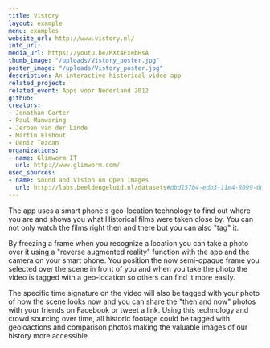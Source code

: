 ```yaml
---
title: Vistory
layout: example
menu: examples
website_url: http://www.vistory.nl/
info_url: 
media_url: https://youtu.be/MXt4ExebHsA
thumb_image: "/uploads/Vistory_poster.jpg"
poster_image: "/uploads/Vistory_poster.jpg"
description: An interactive historical video app
related_project: 
related_event: Apps voor Nederland 2012
github: 
creators:
- Jonathan Carter
- Paul Manwaring
- Jeroen van der Linde
- Martin Elshout
- Deniz Tezcan
organizations:
- name: Glimworm IT
  url: http://www.glimworm.com/
used_sources:
- name: Sound and Vision on Open Images
  url: http://labs.beeldengeluid.nl/datasets#dbd157b4-edb3-11e4-8099-005056a71e3a
---
```


The app uses a smart phone's geo-location technology to find out where you are and shows you what Historical films were taken close by. You can not only watch the films right then and there but you can also "tag" it.

By freezing a frame when you recognize a location you can take a photo over it using a "reverse augmented reality" function with the app and the camera on your smart phone. You position the now semi-opaque frame you selected over the scene in front of you and when you take the photo the video is tagged with a geo-location so others can find it more easily.

The specific time signature on the video will also be tagged with your photo of how the scene looks now and you can share the "then and now" photos with your friends on Facebook or tweet a link. Using this technology and crowd sourcing over time, all historic footage could be tagged with geoloactions and comparison photos making the valuable images of our history more accessible.
